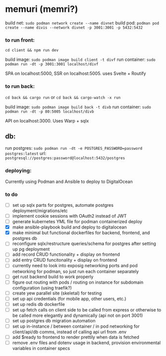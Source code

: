 # memuri (memri?)

build net: `sudo podman network create --name divnet`
build pod: `podman pod create --name divis --network divnet -p 3001:3001 -p 5432:5432` 

### to run front:
`cd client && npm run dev`

build image: `sudo podman image build client -t divf`
run container: `sudo podman run -dt -p 3001:3001 localhost/divf` 

SPA on localhost:5000, SSR on localhost:5005. uses Svelte + Routify

### to run back:
`cd back && cargo run`
or
`cd back && cargo-watch -x run`

build image: `sudo podman image build back -t divb`
run container: `sudo podman run -dt -p 80:5005 localhost/divb` 

API on localhost:3000. Uses Warp + sqlx

## db:
run postgres: `sudo podman run -dt -e POSTGRES_PASSWORD=password postgres:latest`
url: `postgresql://postgres:password@localhost:5432/postgres`

### deploying:
Currently using Podman and Ansible to deploy to DigitalOcean

### to do
- [ ] set up sqlx parts for postgres, automate postgres deployment/migrations/etc
- [ ] implement cookie sessions with OAuth2 instead of JWT
- [ ] generate kubernetes YML file for podman containerized deploy
- [X] make ansible-playbook build and deploy to digitalocean 
- [X] make minimal but functional dockerfiles for backend, frontend, and postgres db
- [ ] reconfigure sqlx/restructure queries/schema for postgres after setting up pg deployment
- [ ] add record CRUD functionality + display on frontend
- [ ] add entry CRUD funcitonality + display on frontend
- [ ] currently need to look into exposig networking ports and pod networking for podman, so just run each container separately
- [ ] get rust backend build to work properly
- [ ] figure out routing with pods / routing on instance for subdomain configuration (using traefik?)
- [ ] create yew parallel site (skeletal) for testing
- [ ] set up api credentials (for mobile app, other users, etc.)
- [ ] set up redis db dockerfile  
- [ ] set up fetch calls on client side to be called from express or otherwise to be called more elegantly and dynamically (api not on port 3001)
- [ ] set up postgres db migration automation
- [ ] set up in-instance / between container / in pod networking for client/api/db comms, instead of calling api url from .env
- [ ] add $ready to frontend to render prettily when data is fetched
- [ ] remove .env files and dotenv usage in backend, provision environmental variables in container specs
